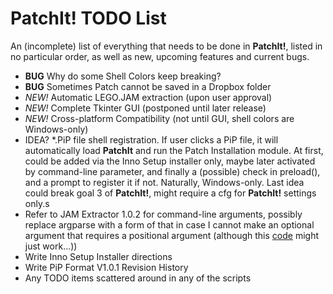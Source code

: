 PatchIt! TODO List
==================

An (incomplete) list of everything that needs to be done in **PatchIt!**, listed in no particular order, as well as new, upcoming features and current bugs.

* **BUG** Why do some Shell Colors keep breaking?
* **BUG** Sometimes Patch cannot be saved in a Dropbox folder
* *NEW!* Automatic LEGO.JAM extraction (upon user approval)
* *NEW!* Complete Tkinter GUI (postponed until later release)
* *NEW!* Cross-platform Compatibility (not until GUI, shell colors are Windows-only)
* IDEA? *.PiP file shell registration. If user clicks a PiP file, it will automatically load **PatchIt** and run the Patch Installation module.
At first, could be added via the Inno Setup installer only, maybe later activated by command-line parameter, and finally a (possible) check in preload(), and 
a prompt to register it if not. Naturally, Windows-only. Last idea could break goal 3 of **PatchIt!**, might require a cfg for **PatchIt!** settings only.s
* Refer to JAM Extractor 1.0.2 for command-line arguments, possibly replace argparse with a form of that in case I cannot make 
an optional argument that requires a positional argument (although this [code](http://stackoverflow.com/a/13706448) might just work...))
* Write Inno Setup Installer directions
* Write PiP Format V1.0.1 Revision History
* Any TODO items scattered around in any of the scripts